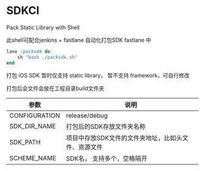 # SDKCI
Pack Static Library with Shell

此shell可配合jenkins + fastlane 自动化打包SDK
fastlane 中

```ruby
lane :packsdk do
	sh "bash ./packsdk.sh"
end
```

打包 iOS SDK
暂时仅支持 static library， 暂不支持 framework，可自行修改

打包后会文件会放在工程目录build文件夹

|参数|说明|
|---|---|
|CONFIGURATION|release/debug|
|SDK_DIR_NAME|打包后的SDK存放文件夹名称|
|SDK_PATH|项目中存放SDK文件的文件夹地址，比如头文件、资源文件|
|SCHEME_NAME|SDK名， 支持多个，空格隔开|